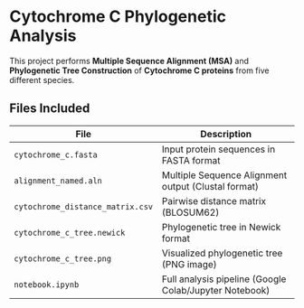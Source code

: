 # Cytochrome C Phylogenetic Analysis

This project performs **Multiple Sequence Alignment (MSA)** and **Phylogenetic Tree Construction** of **Cytochrome C proteins** from five different species.

## Files Included

| File | Description |
|------|-------------|
| `cytochrome_c.fasta` | Input protein sequences in FASTA format |
| `alignment_named.aln` | Multiple Sequence Alignment output (Clustal format) |
| `cytochrome_distance_matrix.csv` | Pairwise distance matrix (BLOSUM62) |
| `cytochrome_c_tree.newick` | Phylogenetic tree in Newick format |
| `cytochrome_c_tree.png` | Visualized phylogenetic tree (PNG image) |
| `notebook.ipynb` | Full analysis pipeline (Google Colab/Jupyter Notebook) |

